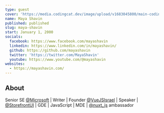 ```yaml
---
type: guest
cover: 'https://media.codingcat.dev/image/upload/v1683045800/main-codingcatdev-photo/podcast-guest/MayaShavin'
name: Maya Shavin
published: published
slug: maya-shavin
start: January 1, 2000
socials:
  facebook: https://www.facebook.com/mayashavin
  linkedin: https://www.linkedin.com/in/mayashavin/
  github: https://github.com/mayashavin
  twitter: 'https://twitter.com/MayaShavin'
  youtube: https://www.youtube.com/@mayashavin
websites:
  - https://mayashavin.com/
---
```


## About

Senior SE [@Microsoft](https://twitter.com/Microsoft) | Writer | Founder [@VueJSIsrael](https://twitter.com/VueJSIsrael)
| Speaker | [@StorefrontUI](https://twitter.com//StorefrontUI) | GDE | JavaScript | MDE | [@nuxt_js](https://twitter.com/nuxt_js) ambassador
